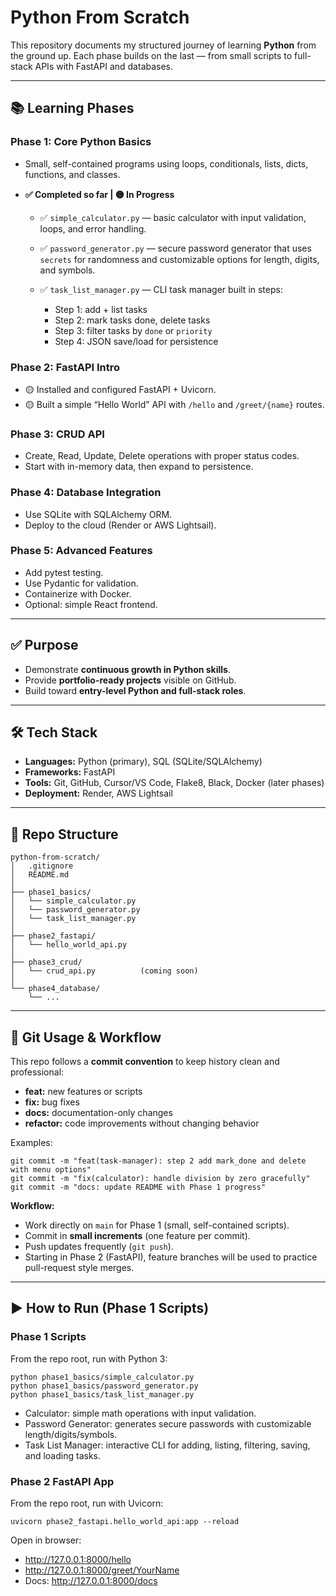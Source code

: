 # Python From Scratch

This repository documents my structured journey of learning **Python** from the ground up.
Each phase builds on the last — from small scripts to full-stack APIs with FastAPI and databases.

---

## 📚 Learning Phases

### Phase 1: Core Python Basics

* Small, self-contained programs using loops, conditionals, lists, dicts, functions, and classes.
* **✅ Completed so far | 🟡 In Progress**

  * ✅ `simple_calculator.py` — basic calculator with input validation, loops, and error handling.

  * ✅ `password_generator.py` — secure password generator that uses `secrets` for randomness and customizable options for length, digits, and symbols.

  * ✅ `task_list_manager.py` — CLI task manager built in steps:

    * Step 1: add + list tasks
    * Step 2: mark tasks done, delete tasks
    * Step 3: filter tasks by `done` or `priority`
    * Step 4: JSON save/load for persistence

### Phase 2: FastAPI Intro

* 🟡 Installed and configured FastAPI + Uvicorn.
* 🟡 Built a simple “Hello World” API with `/hello` and `/greet/{name}` routes.

### Phase 3: CRUD API

* Create, Read, Update, Delete operations with proper status codes.
* Start with in-memory data, then expand to persistence.

### Phase 4: Database Integration

* Use SQLite with SQLAlchemy ORM.
* Deploy to the cloud (Render or AWS Lightsail).

### Phase 5: Advanced Features

* Add pytest testing.
* Use Pydantic for validation.
* Containerize with Docker.
* Optional: simple React frontend.

---

## ✅ Purpose

* Demonstrate **continuous growth in Python skills**.
* Provide **portfolio-ready projects** visible on GitHub.
* Build toward **entry-level Python and full-stack roles**.

---

## 🛠️ Tech Stack

* **Languages:** Python (primary), SQL (SQLite/SQLAlchemy)
* **Frameworks:** FastAPI
* **Tools:** Git, GitHub, Cursor/VS Code, Flake8, Black, Docker (later phases)
* **Deployment:** Render, AWS Lightsail

---

## 📂 Repo Structure

```
python-from-scratch/
│   .gitignore
│   README.md
│
├── phase1_basics/
│   └── simple_calculator.py
│   └── password_generator.py
│   └── task_list_manager.py
│
├── phase2_fastapi/
│   └── hello_world_api.py
│
├── phase3_crud/
│   └── crud_api.py          (coming soon)
│
└── phase4_database/
    └── ...
```

---

## 🔀 Git Usage & Workflow

This repo follows a **commit convention** to keep history clean and professional:

* **feat:** new features or scripts
* **fix:** bug fixes
* **docs:** documentation-only changes
* **refactor:** code improvements without changing behavior

Examples:

```
git commit -m "feat(task-manager): step 2 add mark_done and delete with menu options"
git commit -m "fix(calculator): handle division by zero gracefully"
git commit -m "docs: update README with Phase 1 progress"
```

**Workflow:**

* Work directly on `main` for Phase 1 (small, self-contained scripts).
* Commit in **small increments** (one feature per commit).
* Push updates frequently (`git push`).
* Starting in Phase 2 (FastAPI), feature branches will be used to practice pull-request style merges.

---

## ▶️ How to Run (Phase 1 Scripts)

### Phase 1 Scripts
From the repo root, run with Python 3:

```
python phase1_basics/simple_calculator.py
python phase1_basics/password_generator.py
python phase1_basics/task_list_manager.py
```

* Calculator: simple math operations with input validation.
* Password Generator: generates secure passwords with customizable length/digits/symbols.
* Task List Manager: interactive CLI for adding, listing, filtering, saving, and loading tasks.

### Phase 2 FastAPI App
From the repo root, run with Uvicorn:

```
uvicorn phase2_fastapi.hello_world_api:app --reload
```


Open in browser:
* <http://127.0.0.1:8000/hello>
* <http://127.0.0.1:8000/greet/YourName>
* Docs: <http://127.0.0.1:8000/docs>
